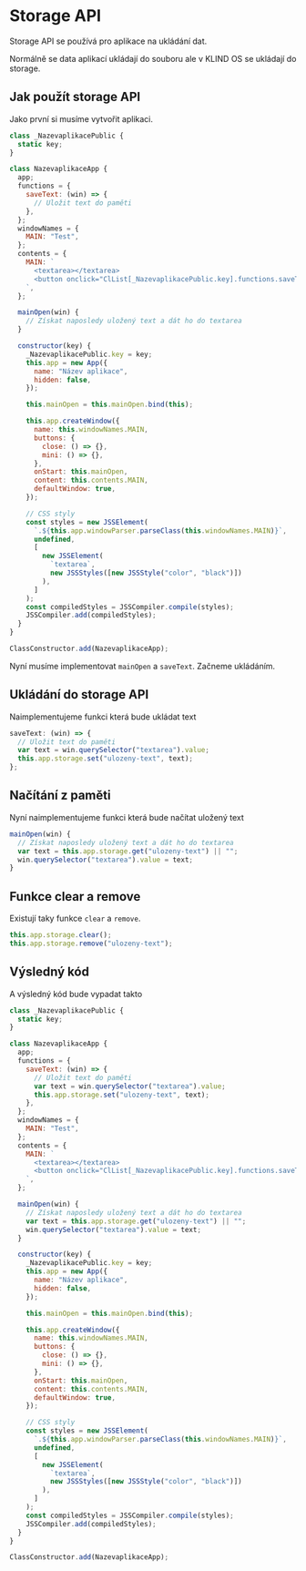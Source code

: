 # Storage API

Storage API se používá pro aplikace na ukládání dat.

Normálně se data aplikací ukládají do souboru ale v KLIND OS se ukládají do storage.

## Jak použít storage API

Jako první si musíme vytvořit aplikaci.

```javascript
class _NazevaplikacePublic {
  static key;
}

class NazevaplikaceApp {
  app;
  functions = {
    saveText: (win) => {
      // Uložit text do paměti
    },
  };
  windowNames = {
    MAIN: "Test",
  };
  contents = {
    MAIN: `
      <textarea></textarea>
      <button onclick="ClList[_NazevaplikacePublic.key].functions.saveText(this.parentElement)">Uložit</button>
    `,
  };

  mainOpen(win) {
    // Získat naposledy uložený text a dát ho do textarea
  }

  constructor(key) {
    _NazevaplikacePublic.key = key;
    this.app = new App({
      name: "Název aplikace",
      hidden: false,
    });

    this.mainOpen = this.mainOpen.bind(this);

    this.app.createWindow({
      name: this.windowNames.MAIN,
      buttons: {
        close: () => {},
        mini: () => {},
      },
      onStart: this.mainOpen,
      content: this.contents.MAIN,
      defaultWindow: true,
    });

    // CSS styly
    const styles = new JSSElement(
      `.${this.app.windowParser.parseClass(this.windowNames.MAIN)}`,
      undefined,
      [
        new JSSElement(
          `textarea`,
          new JSSStyles([new JSSStyle("color", "black")])
        ),
      ]
    );
    const compiledStyles = JSSCompiler.compile(styles);
    JSSCompiler.add(compiledStyles);
  }
}

ClassConstructor.add(NazevaplikaceApp);
```

Nyní musíme implementovat `mainOpen` a `saveText`. Začneme ukládáním.

## Ukládání do storage API

Naimplementujeme funkci která bude ukládat text

```javascript
saveText: (win) => {
  // Uložit text do paměti
  var text = win.querySelector("textarea").value;
  this.app.storage.set("ulozeny-text", text);
};
```

## Načítání z paměti

Nyní naimplementujeme funkci která bude načítat uložený text

```javascript
mainOpen(win) {
  // Získat naposledy uložený text a dát ho do textarea
  var text = this.app.storage.get("ulozeny-text") || "";
  win.querySelector("textarea").value = text;
}
```

## Funkce clear a remove

Existují taky funkce `clear` a `remove`.

```javascript
this.app.storage.clear();
this.app.storage.remove("ulozeny-text");
```

## Výsledný kód

A výsledný kód bude vypadat takto

```javascript
class _NazevaplikacePublic {
  static key;
}

class NazevaplikaceApp {
  app;
  functions = {
    saveText: (win) => {
      // Uložit text do paměti
      var text = win.querySelector("textarea").value;
      this.app.storage.set("ulozeny-text", text);
    },
  };
  windowNames = {
    MAIN: "Test",
  };
  contents = {
    MAIN: `
      <textarea></textarea>
      <button onclick="ClList[_NazevaplikacePublic.key].functions.saveText(this.parentElement)">Uložit</button>
    `,
  };

  mainOpen(win) {
    // Získat naposledy uložený text a dát ho do textarea
    var text = this.app.storage.get("ulozeny-text") || "";
    win.querySelector("textarea").value = text;
  }

  constructor(key) {
    _NazevaplikacePublic.key = key;
    this.app = new App({
      name: "Název aplikace",
      hidden: false,
    });

    this.mainOpen = this.mainOpen.bind(this);

    this.app.createWindow({
      name: this.windowNames.MAIN,
      buttons: {
        close: () => {},
        mini: () => {},
      },
      onStart: this.mainOpen,
      content: this.contents.MAIN,
      defaultWindow: true,
    });

    // CSS styly
    const styles = new JSSElement(
      `.${this.app.windowParser.parseClass(this.windowNames.MAIN)}`,
      undefined,
      [
        new JSSElement(
          `textarea`,
          new JSSStyles([new JSSStyle("color", "black")])
        ),
      ]
    );
    const compiledStyles = JSSCompiler.compile(styles);
    JSSCompiler.add(compiledStyles);
  }
}

ClassConstructor.add(NazevaplikaceApp);
```
